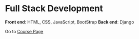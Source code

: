 # Full Stack Development 

**Front end**: HTML, CSS, JavaScript, BootStrap
**Back end**: Django

Go to [Course Page](main.md)
